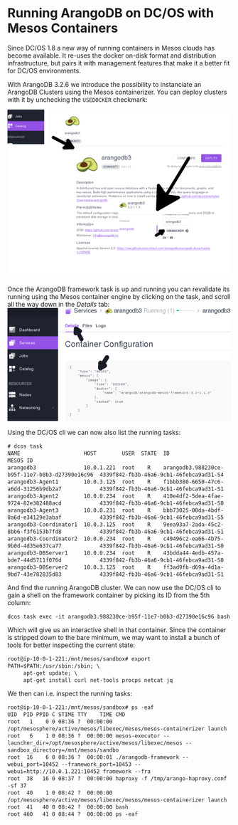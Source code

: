 # Running ArangoDB on DC/OS with Mesos Containers
Since DC/OS 1.8 a new way of running containers in Mesos clouds has become available. It re-uses the docker on-disk format and distribution infrastructure,
but pairs it with management features that make it a better fit for DC/OS environments. 

With ArangoDB 3.2.6 we introduce the possibility to instanciate an ArangoDB Clusters using the Mesos containerizer. You can deploy clusters with it
by unchecking the `USEDOCKER` checkmark:

![Using the Mesos container engine](../assets/UsingArangoDBMesosphere/ArangoMesosContainerizer.png)

Once the ArangoDB framework task is up and running you can revalidate its running using the Mesos container engine by clicking on the task, 
and scroll all the way down in the *Details* tab:
![Inspecting running task](../assets/UsingArangoDBMesosphere/RunningInMesosContainerizer.png)

Using the DC/OS cli we can now also list the running tasks:

```
# dcos task
NAME                    HOST        USER  STATE  ID                                              MESOS ID
arangodb3               10.0.1.221  root    R    arangodb3.988230ce-b95f-11e7-b0b3-d27390e16c96  4339f842-fb3b-46a6-9cb1-46febca9ad31-S4
arangodb3-Agent1        10.0.3.125  root    R    f1bbb380-6650-47c6-a6dd-31256b9db2a7            4339f842-fb3b-46a6-9cb1-46febca9ad31-S1
arangodb3-Agent2        10.0.0.234  root    R    410e4df2-5dea-4fae-9724-82e382488acd            4339f842-fb3b-46a6-9cb1-46febca9ad31-S0
arangodb3-Agent3        10.0.0.231  root    R    bbb73025-00da-4bdf-8a6d-e34129e3abaf            4339f842-fb3b-46a6-9cb1-46febca9ad31-S5
arangodb3-Coordinator1  10.0.3.125  root    R    9eea93a7-2ada-45c2-8bb6-f3f6153b7fd8            4339f842-fb3b-46a6-9cb1-46febca9ad31-S1
arangodb3-Coordinator2  10.0.0.234  root    R    c49496c2-ea66-4b75-9b0d-4d35e637ca77            4339f842-fb3b-46a6-9cb1-46febca9ad31-S0
arangodb3-DBServer1     10.0.0.234  root    R    43bdda44-4edb-457a-bde7-44d5711f076d            4339f842-fb3b-46a6-9cb1-46febca9ad31-S0
arangodb3-DBServer2     10.0.3.125  root    R    ff3ad9fb-d69a-4d1a-9bd7-43e782835d83            4339f842-fb3b-46a6-9cb1-46febca9ad31-S1
```

And find the running ArangoDB cluster. We can now use the DC/OS cli to gain a shell on the framework container by picking its ID from the 5th column:

```
dcos task exec -it arangodb3.988230ce-b95f-11e7-b0b3-d27390e16c96 bash 
```

Which will give us an interactive shell in that container. Since the container is stripped down to the bare minimum, we may want to install a bunch of tools for better inspecting the current state:

```
root@ip-10-0-1-221:/mnt/mesos/sandbox# export PATH=$PATH:/usr/sbin:/sbin; \
     apt-get update; \
     apt-get install curl net-tools procps netcat jq
```

We then can i.e. inspect the running tasks:

```
root@ip-10-0-1-221:/mnt/mesos/sandbox# ps -eaf 
UID  PID PPID C STIME TTY    TIME CMD
root   1    0 0 08:36 ?  00:00:00 /opt/mesosphere/active/mesos/libexec/mesos/mesos-containerizer launch
root   6    1 0 08:36 ?  00:00:00 mesos-executor --launcher_dir=/opt/mesosphere/active/mesos/libexec/mesos --sandbox_directory=/mnt/mesos/sandbo
root  16    6 0 08:36 ?  00:00:01 ./arangodb-framework --webui_port=10452 --framework_port=10453 --webui=http://10.0.1.221:10452 framework --fra
root  38   16 0 08:37 ?  00:00:00 haproxy -f /tmp/arango-haproxy.conf -sf 37
root  40    1 0 08:42 ?  00:00:00 /opt/mesosphere/active/mesos/libexec/mesos/mesos-containerizer launch
root  41   40 0 08:42 ?  00:00:00 bash
root 460   41 0 08:44 ?  00:00:00 ps -eaf
```
